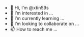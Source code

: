 - 👋 Hi, I’m @xtin59s
- 👀 I’m interested in ...
- 🌱 I’m currently learning ...
- 💞️ I’m looking to collaborate on ...
- 📫 How to reach me ...

<!---
xtin59s/xtin59s is a ✨ special ✨ repository because its `README.md` (this file) appears on your GitHub profile.
You can click the Preview link to take a look at your changes.
--->
